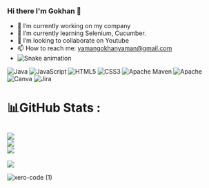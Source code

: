 ### Hi there I'm Gokhan 👋
- 🔭 I’m currently working on my company
- 🌱 I’m currently learning Selenium, Cucumber.
- 👯 I’m looking to collaborate on Youtube
- 📫 How to reach me: yamangokhanyaman@gmail.com 
- ![Snake animation](https://github.com/yamangokhan/yamangokhan/blob/output/github-contribution-grid-snake.svg)

![Java](https://img.shields.io/badge/java-%23ED8B00.svg?style=for-the-badge&logo=java&logoColor=white) ![JavaScript](https://img.shields.io/badge/javascript-%23323330.svg?style=for-the-badge&logo=javascript&logoColor=%23F7DF1E) ![HTML5](https://img.shields.io/badge/html5-%23E34F26.svg?style=for-the-badge&logo=html5&logoColor=white) ![CSS3](https://img.shields.io/badge/css3-%231572B6.svg?style=for-the-badge&logo=css3&logoColor=white) ![Apache Maven](https://img.shields.io/badge/Apache%20Maven-C71A36?style=for-the-badge&logo=Apache%20Maven&logoColor=white) ![Apache](https://img.shields.io/badge/apache-%23D42029.svg?style=for-the-badge&logo=apache&logoColor=white) ![Canva](https://img.shields.io/badge/Canva-%2300C4CC.svg?style=for-the-badge&logo=Canva&logoColor=white) ![Jira](https://img.shields.io/badge/jira-%230A0FFF.svg?style=for-the-badge&logo=jira&logoColor=white)
# 📊GitHub Stats :
![](https://github-readme-stats.vercel.app/api?username=yamangokhan&theme=chartreuse-dark&hide_border=false&include_all_commits=false&count_private=true)<br/>
![](https://github-readme-streak-stats.herokuapp.com/?user=yamangokhan&theme=chartreuse-dark&hide_border=false)<br/>
![](https://github-readme-stats.vercel.app/api/top-langs/?username=yamangokhan&theme=chartreuse-dark&hide_border=false&include_all_commits=false&count_private=true&layout=compact)
---
[![](https://visitcount.itsvg.in/api?id=yamangokhan&icon=0&color=0)](https://visitcount.itsvg.in)

![xero-code (1)](https://user-images.githubusercontent.com/101811316/171446060-015f047d-a99f-4195-9bc5-a2b97a288dd3.gif)


